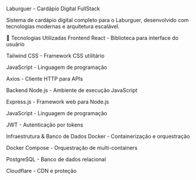 Laburguer - Cardápio Digital FullStack

Sistema de cardápio digital completo para o Laburguer, desenvolvido com tecnologias modernas e arquitetura escalável.

🚀 Tecnologias Utilizadas
Frontend
React - Biblioteca para interface do usuário

Tailwind CSS - Framework CSS utilitário

JavaScript - Linguagem de programação

Axios - Cliente HTTP para APIs

Backend
Node.js - Ambiente de execução JavaScript

Express.js - Framework web para Node.js

JavaScript - Linguagem de programação

JWT - Autenticação por tokens

Infraestrutura & Banco de Dados
Docker - Containerização e orquestração

Docker Compose - Orquestração de multi-containers

PostgreSQL - Banco de dados relacional

Cloudflare - CDN e proteção
